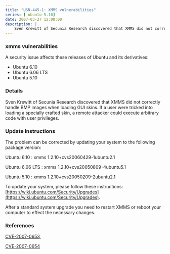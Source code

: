 ```yaml
---
title: "USN-445-1: XMMS vulnerabilities"
series: [ ubuntu-5.10]
date: 2007-03-27 12:00:00
description: |
    Sven Krewitt of Secunia Research discovered that XMMS did not correctly  handle BMP images when loading GUI skins.  If a user were tricked into  loading a specially crafted skin, a remote attacker could execute  arbitrary code with user privileges.
--- 
```

 
### xmms vulnerabilities

A security issue affects these releases of Ubuntu and its derivatives:

* Ubuntu 6.10
* Ubuntu 6.06 LTS
* Ubuntu 5.10

### Details

Sven Krewitt of Secunia Research discovered that XMMS did not correctly handle BMP images when loading GUI skins. If a user were tricked into loading a specially crafted skin, a remote attacker could execute arbitrary code with user privileges.

### Update instructions

The problem can be corrected by updating your system to the following package version:

Ubuntu 6.10
 : xmms <span>1.2.10+cvs20060429-1ubuntu2.1</span>

Ubuntu 6.06 LTS
 : xmms <span>1.2.10+cvs20050809-4ubuntu5.1</span>

Ubuntu 5.10
 : xmms <span>1.2.10+cvs20050209-2ubuntu2.1</span>

To update your system, please follow these instructions: [https://wiki.ubuntu.com/Security/Upgrades](https://wiki.ubuntu.com/Security/Upgrades).

After a standard system upgrade you need to restart XMMS or reboot your computer to effect the necessary changes.

### References

 [CVE-2007-0653](http://people.ubuntu.com/~ubuntu-security/cve/CVE-2007-0653), 

 [CVE-2007-0654](http://people.ubuntu.com/~ubuntu-security/cve/CVE-2007-0654)
 
